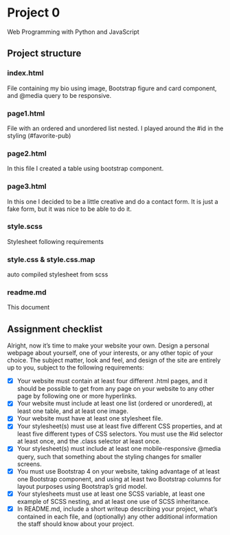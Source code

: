 # Project 0

Web Programming with Python and JavaScript

## Project structure

### index.html

File containing my bio using image, Bootstrap figure and card component, and @media query to be responsive.

### page1.html

File with an ordered and unordered list nested. I played around the #id in the styling (\#favorite-pub)

### page2.html

In this file I created a table using bootstrap component.

### page3.html

In this one I decided to be a little creative and do a contact form. It is just a fake form, but it was nice to be able to do it.

### style.scss

Stylesheet following requirements

### style.css & style.css.map

auto compiled stylesheet from scss

### readme.md

This document

## Assignment checklist

Alright, now it’s time to make your website your own. Design a personal webpage about yourself, one of your interests, or any other topic of your choice. The subject matter, look and feel, and design of the site are entirely up to you, subject to the following requirements:

- [x] Your website must contain at least four different .html pages, and it should be possible to get from any page on your website to any other page by following one or more hyperlinks.
- [x] Your website must include at least one list (ordered or unordered), at least one table, and at least one image.
- [x] Your website must have at least one stylesheet file.
- [x] Your stylesheet(s) must use at least five different CSS properties, and at least five different types of CSS selectors. You must use the #id selector at least once, and the .class selector at least once.
- [x] Your stylesheet(s) must include at least one mobile-responsive @media query, such that something about the styling changes for smaller screens.
- [x] You must use Bootstrap 4 on your website, taking advantage of at least one Bootstrap component, and using at least two Bootstrap columns for layout purposes using Bootstrap’s grid model.
- [x] Your stylesheets must use at least one SCSS variable, at least one example of SCSS nesting, and at least one use of SCSS inheritance.
- [x] In README.md, include a short writeup describing your project, what’s contained in each file, and (optionally) any other additional information the staff should know about your project.
